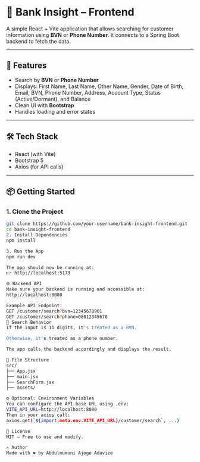 # 📱 Bank Insight – Frontend

A simple React + Vite application that allows searching for customer information using **BVN** or **Phone Number**. It connects to a Spring Boot backend to fetch the data.

---

## 🚀 Features

- Search by **BVN** or **Phone Number**
- Displays: First Name, Last Name, Other Name, Gender, Date of Birth, Email, BVN, Phone Number, Address, Account Type, Status (Active/Dormant), and Balance
- Clean UI with **Bootstrap**
- Handles loading and error states

---

## 🛠️ Tech Stack

- React (with Vite)
- Bootstrap 5
- Axios (for API calls)

---

## 📦 Getting Started

### 1. Clone the Project

```bash
git clone https://github.com/your-username/bank-insight-frontend.git
cd bank-insight-frontend
2. Install Dependencies
npm install

3. Run the App
npm run dev

The app should now be running at:
👉 http://localhost:5173

🌐 Backend API
Make sure your backend is running and accessible at:
http://localhost:8080

Example API Endpoint:
GET /customer/search?bvn=12345678901
GET /customer/search?phone=08012345678
🧪 Search Behavior
If the input is 11 digits, it's treated as a BVN.

Otherwise, it's treated as a phone number.

The app calls the backend accordingly and displays the result.

📁 File Structure
src/
├── App.jsx
├── main.jsx
├── SearchForm.jsx
├── assets/

⚙️ Optional: Environment Variables
You can configure the API base URL using .env:
VITE_API_URL=http://localhost:8080
Then in your axios call:
axios.get(`${import.meta.env.VITE_API_URL}/customer/search`, ...)

📄 License
MIT — Free to use and modify.

✍️ Author
Made with ❤️ by Abdulmumuni Ajoge Adavize

```
